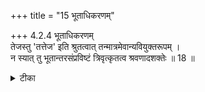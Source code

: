 +++
title = "15 भूताधिकरणम्"

+++
4.2.4 भूताधिकरणम्  
तेजस्तु 'तत्तेज' इति श्रुतत्वात् तन्मात्रमेवान्यवियुक्तरूपम् ।  
न स्यात् तु भूतान्तरसंप्रविष्टं त्रिवृत्कृतत्व श्रवणादशक्तेः ॥ 18 ॥

<details><summary>टीका</summary>

4.2.4 भूताधिकरणम् The prima facie view is : in the text प्राण reaches the fire it is stated that प्राण reaches only fire. This view is not correct. it is because according to triplication theory earth, water and fire are combined with one another and so each one of these consists of the other two elements. Hence प्राण reaches the fire associated with other elements too. It is to be noted that each element individualy is not capable of producing any effect. Notes : 1. छान्द् Up., VI.viii.6.
</details>

